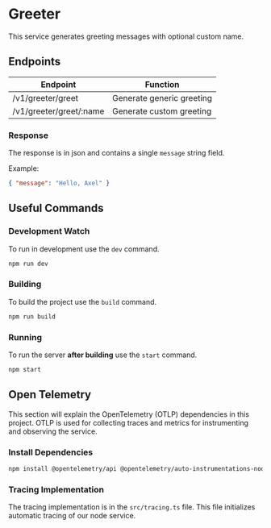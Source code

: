 # Greeter

This service generates greeting messages with optional custom name.

## Endpoints

| Endpoint | Function |
| --- | --- |
| /v1/greeter/greet | Generate generic greeting |
| /v1/greeter/greet/:name | Generate custom greeting |

### Response
The response is in json and contains a single `message` string field.

Example:
```json
{ "message": "Hello, Axel" }
```

## Useful Commands
### Development Watch
To run in development use the `dev` command.

```sh
npm run dev
```

### Building
To build the project use the `build` command.
```sh
npm run build
```

### Running
To run the server **after building** use the `start` command.

```sh
npm start
```

## Open Telemetry
This section will explain the OpenTelemetry (OTLP) dependencies in this project. OTLP is used for collecting traces and metrics for instrumenting and observing the service.

### Install Dependencies
```sh
npm install @opentelemetry/api @opentelemetry/auto-instrumentations-node @opentelemetry/exporter-trace-otlp-http @opentelemetry/sdk-node @opentelemetry/sdk-trace-node
```

### Tracing Implementation
The tracing implementation is in the `src/tracing.ts` file. This file initializes automatic tracing of our node service.